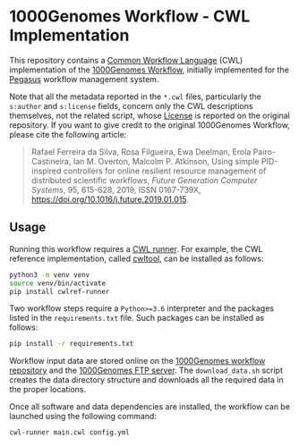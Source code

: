 # 1000Genomes Workflow - CWL Implementation

This repository contains a [Common Workflow Language](https://www.commonwl.org/) (CWL) implementation of the [1000Genomes Workflow](https://github.com/pegasus-isi/1000genome-workflow), initially implemented for the [Pegasus](https://pegasus.isi.edu/) workflow management system.

Note that all the metadata reported in the `*.cwl` files, particularly the `s:author` and `s:license` fields, concern only the CWL descriptions themselves, not the related script, whose [License](https://github.com/pegasus-isi/1000genome-workflow/blob/ee083a8a55436d437e3cf9f542f12d491b739c21/LICENSE) is reported on the original repository. If you want to give credit to the original 1000Genomes Workflow, please cite the following article:

> Rafael Ferreira da Silva, Rosa Filgueira, Ewa Deelman, Erola Pairo-Castineira, Ian M. Overton, Malcolm P. Atkinson, Using simple PID-inspired controllers for online resilient resource management of distributed scientific workflows, *Future Generation Computer Systems*, 95, 615-628, 2019,
ISSN 0167-739X, https://doi.org/10.1016/j.future.2019.01.015.

## Usage

Running this workflow requires a [CWL runner](https://www.commonwl.org/implementations/). For example, the CWL reference implementation, called [cwltool](https://github.com/common-workflow-language/cwltool), can be installed as follows:

```bash
python3 -m venv venv
source venv/bin/activate
pip install cwlref-runner
```

Two workflow steps require a `Python>=3.6` interpreter and the packages listed in the `requirements.txt` file. Such packages can be installed as follows:

```bash
pip install -r requirements.txt
```

Workflow input data are stored online on the [1000Genomes workflow repository](https://github.com/pegasus-isi/1000genome-workflow) and the [1000Genomes FTP server](https://ftp.1000genomes.ebi.ac.uk). The `download_data.sh` script creates the data directory structure and downloads all the required data in the proper locations.

Once all software and data dependencies are installed, the workflow can be launched using the following command:

```bash
cwl-runner main.cwl config.yml
```
